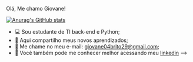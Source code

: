Olá, Me chamo Giovane!

[![Anurag's GitHub stats](https://github-readme-stats.vercel.app/apigiovane04brito29-hueanuraghazra)](https://github.com/anuraghazra/github-readme-stats)

- 💻 Sou estudante de TI back-end e Python;
- 🥇 Aqui compartilho meus novos aprendizados;
- 📱  Me chame no meu e-mail: giovane04brito29@gmail.com;
- 📝 Você também pode me conhecer melhor acessando meu [linkedin](https://www.linkedin.com/in/giovane-brito-a09222378/)
-->
